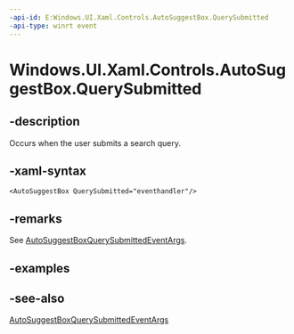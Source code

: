 ```yaml
---
-api-id: E:Windows.UI.Xaml.Controls.AutoSuggestBox.QuerySubmitted
-api-type: winrt event
---
```


<!-- Event syntax
public event Windows.Foundation.TypedEventHandler QuerySubmitted<Windows.UI.Xaml.Controls.AutoSuggestBox,  Windows.UI.Xaml.Controls.AutoSuggestBoxQuerySubmittedEventArgs>
-->

# Windows.UI.Xaml.Controls.AutoSuggestBox.QuerySubmitted

## -description
Occurs when the user submits a search query.



## -xaml-syntax
```xaml
<AutoSuggestBox QuerySubmitted="eventhandler"/>
```


## -remarks
See [AutoSuggestBoxQuerySubmittedEventArgs](autosuggestboxquerysubmittedeventargs.md).

## -examples

## -see-also
[AutoSuggestBoxQuerySubmittedEventArgs](autosuggestboxquerysubmittedeventargs.md)
